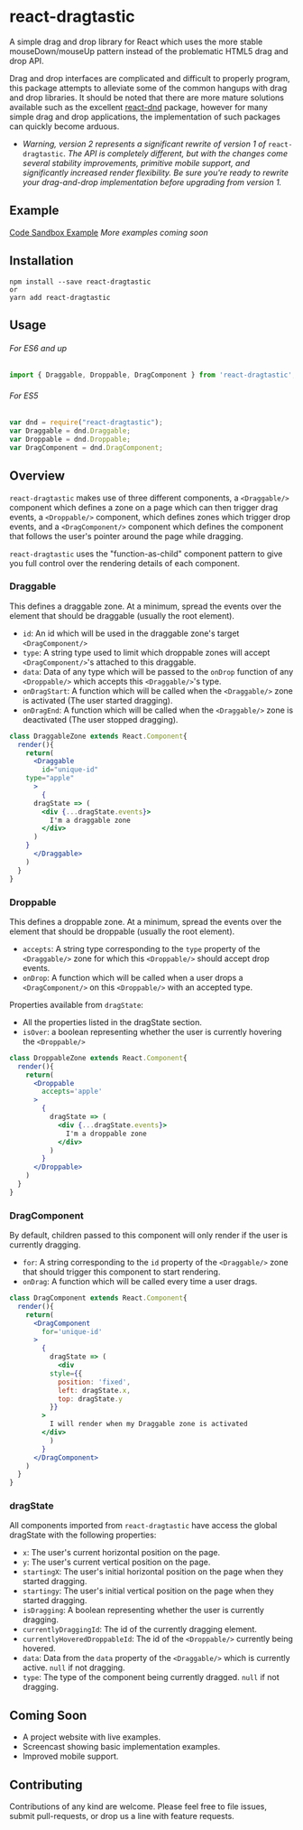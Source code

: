 # react-dragtastic
A simple drag and drop library for React which uses the more stable mouseDown/mouseUp pattern instead of the problematic HTML5 drag and drop API.

Drag and drop interfaces are complicated and difficult to properly program, this package attempts to alleviate some of the common hangups with drag and drop libraries. It should be noted that there are more mature solutions available such as the excellent [react-dnd](https://github.com/react-dnd/react-dnd) package, however for many simple drag and drop applications, the implementation of such packages can quickly become arduous.

* _Warning, version 2 represents a significant rewrite of version 1 of_  `react-dragtastic`. _The API is completely different, but with the changes come several stability improvements, primitive mobile support, and significantly increased render flexibility. Be sure you're ready to rewrite your drag-and-drop implementation before upgrading from version 1._

## Example

[Code Sandbox Example](https://codesandbox.io/s/5z32yqk7l4)
_More examples coming soon_

## Installation

```shell
npm install --save react-dragtastic
or
yarn add react-dragtastic
```

## Usage

###### For ES6 and up
```javascript
import { Draggable, Droppable, DragComponent } from 'react-dragtastic';
```

###### For ES5
```javascript
var dnd = require("react-dragtastic");
var Draggable = dnd.Draggable;
var Droppable = dnd.Droppable;
var DragComponent = dnd.DragComponent;
```

## Overview

`react-dragtastic` makes use of three different components, a `<Draggable/>` component which defines a zone on a page which can then trigger drag events, a `<Droppable/>` component, which defines zones which trigger drop events, and a `<DragComponent/>` component which defines the component that follows the user's pointer around the page while dragging.

`react-dragtastic` uses the "function-as-child" component pattern to give you full control over the rendering details of each component.

### Draggable

This defines a draggable zone. At a minimum, spread the events over the element that should be draggable (usually the root element).

- `id`: An id which will be used in the draggable zone's target `<DragComponent/>`
- `type`: A string type used to limit which droppable zones will accept `<DragComponent/>`'s attached to this draggable.
- `data`: Data of any type which will be passed to the `onDrop` function of any `<Droppable/>` which accepts this `<Draggable/>`'s type.
- `onDragStart`: A function which will be called when the `<Draggable/>` zone is activated (The user started dragging).
- `onDragEnd`: A function which will be called when the `<Draggable/>` zone is deactivated (The user stopped dragging).

```jsx
class DraggableZone extends React.Component{
  render(){
    return(
      <Draggable
        id="unique-id"
	type="apple"
      >
        {
	  dragState => (
	    <div {...dragState.events}>
	      I'm a draggable zone
	    </div>
	  )
	}
      </Draggable>
    )
  }
}
```

### Droppable

This defines a droppable zone. At a minimum, spread the events over the element that should be droppable (usually the root element).

- `accepts`: A string type corresponding to the `type` property of the `<Draggable/>` zone for which this `<Droppable/>` should accept drop events.
- `onDrop`: A function which will be called when a user drops a `<DragComponent/>` on this `<Droppable/>` with an accepted type.

Properties available from `dragState`:
- All the properties listed in the dragState section.
- `isOver`: a boolean representing whether the user is currently hovering the `<Droppable/>`

```jsx
class DroppableZone extends React.Component{
  render(){
    return(
      <Droppable
        accepts='apple'
      >
        {
          dragState => (
            <div {...dragState.events}>
              I'm a droppable zone
            </div>
          )
        }
      </Droppable>
    )
  }
}
```

### DragComponent

By default, children passed to this component will only render if the user is currently dragging.

- `for`: A string corresponding to the `id` property of the `<Draggable/>` zone that should trigger this component to start rendering.
- `onDrag`: A function which will be called every time a user drags.

```jsx
class DragComponent extends React.Component{
  render(){
    return(
      <DragComponent
        for='unique-id'
      >
        {
          dragState => (
            <div
	      style={{
	        position: 'fixed',
	        left: dragState.x,
	        top: dragState.y
	      }}
	    >
	      I will render when my Draggable zone is activated
	    </div>
          )
        }
      </DragComponent>
    )
  }
}
```

### dragState

All components imported from `react-dragtastic` have access the global dragState with the following properties:
- `x`: The user's current horizontal position on the page.
- `y`: The user's current vertical position on the page.
- `startingX`: The user's initial horizontal position on the page when they started dragging.
- `startingy`: The user's initial vertical position on the page when they started dragging.
- `isDragging`: A boolean representing whether the user is currently dragging.
- `currentlyDraggingId`: The id of the currently dragging element.
- `currentlyHoveredDroppableId`: The id of the `<Droppable/>` currently being hovered.
- `data`: Data from the `data` property of the `<Draggable/>` which is currently active. `null` if not dragging.
- `type`: The type of the component being currently dragged. `null` if not dragging.

## Coming Soon

- A project website with live examples.
- Screencast showing basic implementation examples.
- Improved mobile support.

## Contributing

Contributions of any kind are welcome. Please feel free to file issues, submit pull-requests, or drop us a line with feature requests.
